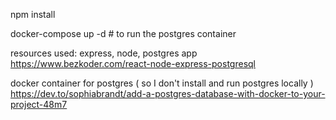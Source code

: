 npm install

docker-compose up -d # to run the postgres container

resources used:
express, node, postgres app
https://www.bezkoder.com/react-node-express-postgresql


docker container for postgres ( so I don't install and run postgres locally )
https://dev.to/sophiabrandt/add-a-postgres-database-with-docker-to-your-project-48m7